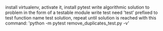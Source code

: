 install virtualenv, activate it, install pytest 
write algorithmic solution to problem in the form of a testable module
write test
    need 'test' prefixed to test function name
test solution, repeat until solution is reached with this command: 'python -m pytest remove_duplicates_test.py -v'
